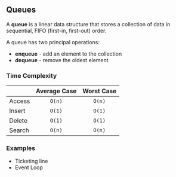 ## Queues

A **queue** is a linear data structure that stores a collection of data in sequential, FIFO (first-in, first-out) order.

A queue has two principal operations:

* **enqueue** - add an element to the collection
* **dequeue** - remove the oldest element

### Time Complexity

|        | Average Case | Worst Case |
| ------ | :----------: | :--------: |
| Access |    `O(n)`    |   `O(n)`   |
| Insert |    `O(1)`    |   `O(1)`   |
| Delete |    `O(1)`    |   `O(1)`   |
| Search |    `O(n)`    |   `O(n)`   |

### Examples

* Ticketing line
* Event Loop
